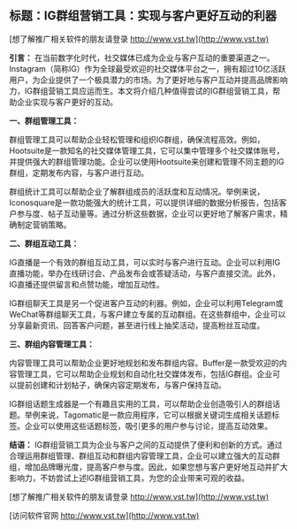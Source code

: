 ## **标题：IG群组营销工具：实现与客户更好互动的利器**

[想了解推广相关软件的朋友请登录 http://www.vst.tw](http://www.vst.tw)

**引言：**
在当前数字化时代，社交媒体已成为企业与客户互动的重要渠道之一。Instagram（简称IG）作为全球最受欢迎的社交媒体平台之一，拥有超过10亿活跃用户，为企业提供了一个极具潜力的市场。为了更好地与客户互动并提高品牌影响力，IG群组营销工具应运而生。本文将介绍几种值得尝试的IG群组营销工具，帮助企业实现与客户更好的互动。

**一、群组管理工具：**

群组管理工具可以帮助企业轻松管理和组织IG群组，确保流程高效。例如，Hootsuite是一款知名的社交媒体管理工具，它可以集中管理多个社交媒体账号，并提供强大的群组管理功能。企业可以使用Hootsuite来创建和管理不同主题的IG群组，定期发布内容，与客户进行互动。

群组统计工具可以帮助企业了解群组成员的活跃度和互动情况。举例来说，Iconosquare是一款功能强大的统计工具，可以提供详细的数据分析报告，包括客户参与度、帖子互动量等。通过分析这些数据，企业可以更好地了解客户需求，精确制定营销策略。

**二、群组互动工具：**

IG直播是一个有效的群组互动工具，可以实时与客户进行互动。企业可以利用IG直播功能，举办在线研讨会、产品发布会或答疑活动，与客户直接交流。此外，IG直播还提供留言和点赞功能，增加互动性。

IG群组聊天工具是另一个促进客户互动的利器。例如，企业可以利用Telegram或WeChat等群组聊天工具，与客户建立专属的互动群组。在这些群组中，企业可以分享最新资讯、回答客户问题，甚至进行线上抽奖活动，提高粉丝互动度。

**三、群组内容管理工具：**

内容管理工具可以帮助企业更好地规划和发布群组内容。Buffer是一款受欢迎的内容管理工具，它可以帮助企业规划和自动化社交媒体发布，包括IG群组。企业可以提前创建和计划帖子，确保内容定期发布，与客户保持互动。

IG群组话题生成器是一个有趣且实用的工具，可以帮助企业创造吸引人的群组话题。举例来说，Tagomatic是一款应用程序，它可以根据关键词生成相关话题标签。企业可以使用这些话题标签，吸引更多的用户参与讨论，提高互动效果。

**结语：**
IG群组营销工具为企业与客户之间的互动提供了便利和创新的方式。通过合理运用群组管理、群组互动和群组内容管理工具，企业可以建立强大的互动群组，增加品牌曝光度，提高客户参与度。因此，如果您想与客户更好地互动并扩大影响力，不妨尝试上述IG群组营销工具，为您的企业带来可观的收益。

[想了解推广相关软件的朋友请登录 http://www.vst.tw](http://www.vst.tw)


[访问软件官网 http://www.vst.tw](http://www.vst.tw)

